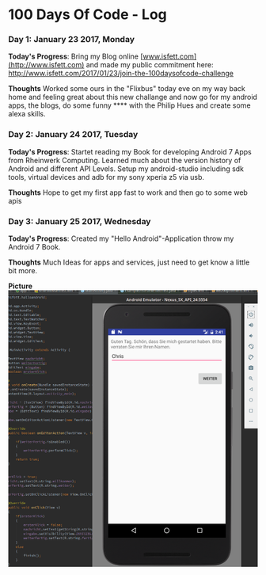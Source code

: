 # 100 Days Of Code - Log

### Day 1: January 23 2017, Monday

**Today's Progress**: Bring my Blog online [www.isfett.com](http://www.isfett.com) and made my public commitment here: http://www.isfett.com/2017/01/23/join-the-100daysofcode-challenge

**Thoughts** Worked some ours in the "Flixbus" today eve on my way back home and feeling great about this new challange and now go for my android apps, the blogs, do some funny **** with the Philip Hues and create some alexa skills.


### Day 2: January 24 2017, Tuesday

**Today's Progress**: Startet reading my Book for developing Android 7 Apps from Rheinwerk Computing. Learned much about the version history of Android and different API Levels. Setup my android-studio including sdk tools, virtual devices and adb for my sony xperia z5 via usb.

**Thoughts** Hope to get my first app fast to work and then go to some web apis


### Day 3: January 25 2017, Wednesday

**Today's Progress**: Created my "Hello Android"-Application throw my Android 7 Book. 

**Thoughts** Much Ideas for apps and services, just need to get know a little bit more.

**Picture** ![ImageDay3](https://raw.githubusercontent.com/isfett/100-days-of-code/master/images/day3.png)
